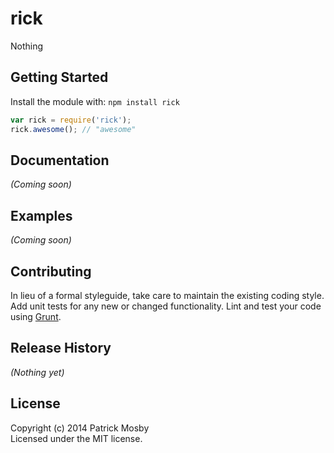 # rick

Nothing

## Getting Started
Install the module with: `npm install rick`

```javascript
var rick = require('rick');
rick.awesome(); // "awesome"
```

## Documentation
_(Coming soon)_

## Examples
_(Coming soon)_

## Contributing
In lieu of a formal styleguide, take care to maintain the existing coding style. Add unit tests for any new or changed functionality. Lint and test your code using [Grunt](http://gruntjs.com/).

## Release History
_(Nothing yet)_

## License
Copyright (c) 2014 Patrick Mosby  
Licensed under the MIT license.
